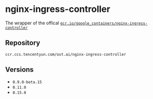 # nginx-ingress-controller

The wrapper of the offical [`gcr.io/google_containers/nginx-ingress-controller`](https://console.cloud.google.com/gcr/images/google-containers/GLOBAL/nginx-ingress-controller?gcrImageListsize=50)

## Repository

```
ccr.ccs.tencentyun.com/ost.ai/nginx-ingress-controller
```

## Versions

- `0.9.0-beta.15`
- `0.11.0`
- `0.15.0`
